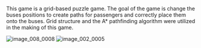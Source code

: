 This game is a grid-based puzzle game. The goal of the game is  change the buses positions to create paths for passengers and correctly place them onto the buses. Grid structure and the A* pathfinding algorithm were utilized in the making of this game.



![image_008_0008](https://github.com/oguzhanakkaya/3D-Grid-Based-Puzzle-Game/assets/26164843/4d892306-525a-440f-9cb2-28bf102e8546)
![image_002_0005](https://github.com/oguzhanakkaya/3D-Grid-Based-Puzzle-Game/assets/26164843/40a0a173-cb9b-4236-b99f-3762a0fd3811)



